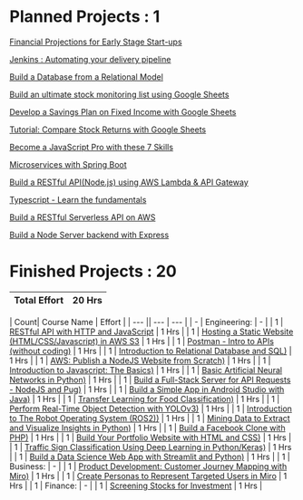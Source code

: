 # Planned Projects : 1

   [Financial Projections for Early Stage Start-ups]( https://www.coursera.org/projects/financial-projections-startups )
   
   [Jenkins : Automating your delivery pipeline]( https://www.coursera.org/projects/cicd-using-jenkins )
   
   [Build a Database from a Relational Model]( https://www.coursera.org/projects/build-a-database-from-a-relational-model )
      
   [Build an ultimate stock monitoring list using Google Sheets]( https://www.coursera.org/projects/build-stock-monitoring-google-sheets )
         
   [Develop a Savings Plan on Fixed Income with Google Sheets]( https://www.coursera.org/projects/fixed-income-savings-plan-with-google-sheets )
            
   [Tutorial: Compare Stock Returns with Google Sheets]( https://www.coursera.org/projects/compare-stock-returns-google-sheets )
               
   [Become a JavaScript Pro with these 7 Skills]( https://www.coursera.org/projects/become-a-js-pro-7-skills )
                  
   [Microservices with Spring Boot]( https://www.coursera.org/projects/microservices-with-spring-boot )
                     
   [Build a RESTful API(Node.js) using AWS Lambda & API Gateway]( https://www.coursera.org/projects/aws-lambda-api-gateway-nodejs )
                     
   [Typescript - Learn the fundamentals]( https://www.coursera.org/projects/rudi-hinds-typescript-learn-fundamentals )
                     
   [Build a RESTful Serverless API on AWS]( https://www.coursera.org/projects/restful-serverless-api-on-aws )
                     
   [Build a Node Server backend with Express]( https://www.coursera.org/projects/build-node-server-backend-express )

# Finished Projects : 20 

| Total Effort | 20 Hrs |
| --- | --- |

| Count| Course Name | Effort |
| --- || --- | --- |
| - | Engineering: | - | 
| 1 | [RESTful API with HTTP and JavaScript]( https://www.coursera.org/projects/restful-api-http-javascript ) | 1 Hrs |
| 1 | [Hosting a Static Website (HTML/CSS/Javascript) in AWS S3]( https://www.coursera.org/account/accomplishments/verify/UCT4THAFKDV4 ) | 1 Hrs |
| 1 | [Postman - Intro to APIs (without coding)]( https://www.coursera.org/projects/laura-gemmell-intro-postman-apis ) | 1 Hrs |
| 1 | [Introduction to Relational Database and SQL)]( https://www.coursera.org/projects/introduction-to-relational-database-and-sql ) | 1 Hrs |
| 1 | [AWS: Publish a NodeJS Website from Scratch)]( https://www.coursera.org/projects/aws-publish-nodejs-website-from-scratch ) | 1 Hrs |
| 1 | [Introduction to Javascript: The Basics)]( https://www.coursera.org/projects/intro-to-javascript-the-basics ) | 1 Hrs |
| 1 | [Basic Artificial Neural Networks in Python)]( https://www.coursera.org/projects/basic-artificial-neural-networks-in-python ) | 1 Hrs |
| 1 | [Build a Full-Stack Server for API Requests - NodeJS and Pug)]( https://www.coursera.org/projects/basic-server-nodejs ) | 1 Hrs |
| 1 | [Build a Simple App in Android Studio with Java)]( https://www.coursera.org/projects/build-app-android-studio-java ) | 1 Hrs |
| 1 | [Transfer Learning for Food Classification)]( https://www.coursera.org/projects/transfer-learning-food-classification ) | 1 Hrs |
| 1 | [Perform Real-Time Object Detection with YOLOv3)]( https://www.coursera.org/projects/real-time-object-detection-yolo ) | 1 Hrs |
| 1 | [Introduction to The Robot Operating System (ROS2))]( https://www.coursera.org/projects/ros2-intro ) | 1 Hrs |
| 1 | [Mining Data to Extract and Visualize Insights in Python)]( https://www.coursera.org/projects/data-mining-visualization-in-python ) | 1 Hrs |
| 1 | [Build a Facebook Clone with PHP)]( https://www.coursera.org/projects/build-facebook-clone-php ) | 1 Hrs |
| 1 | [Build Your Portfolio Website with HTML and CSS)]( https://www.coursera.org/projects/build-portfolio-website-html-css ) | 1 Hrs | 
| 1 | [Traffic Sign Classification Using Deep Learning in Python/Keras)]( https://www.coursera.org/projects/traffic-sign-classification-deep-learning ) | 1 Hrs |
| 1 | [Build a Data Science Web App with Streamlit and Python)]( https://www.coursera.org/projects/data-science-streamlit-python ) | 1 Hrs |
| 1 | Business: | - | 
| 1 | [Product Development: Customer Journey Mapping with Miro)]( https://www.coursera.org/projects/customer-journey-mapping-miro ) | 1 Hrs |
| 1 | [Create Personas to Represent Targeted Users in Miro]( https://www.coursera.org/projects/create-personas-represent-targeted-users-miro ) | 1 Hrs | 
| 1 | Finance: | - | 
| 1 | [Screening Stocks for Investment]( https://www.coursera.org/projects/screening-stocks-investment ) | 1 Hrs |


